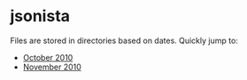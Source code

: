 # jsonista

Files are stored in directories based on dates. Quickly jump to:

* [October 2010](http://github.com/benatkin/jsonista/tree/master/2010/10/)
* [November 2010](http://github.com/benatkin/jsonista/tree/master/2010/11/)

